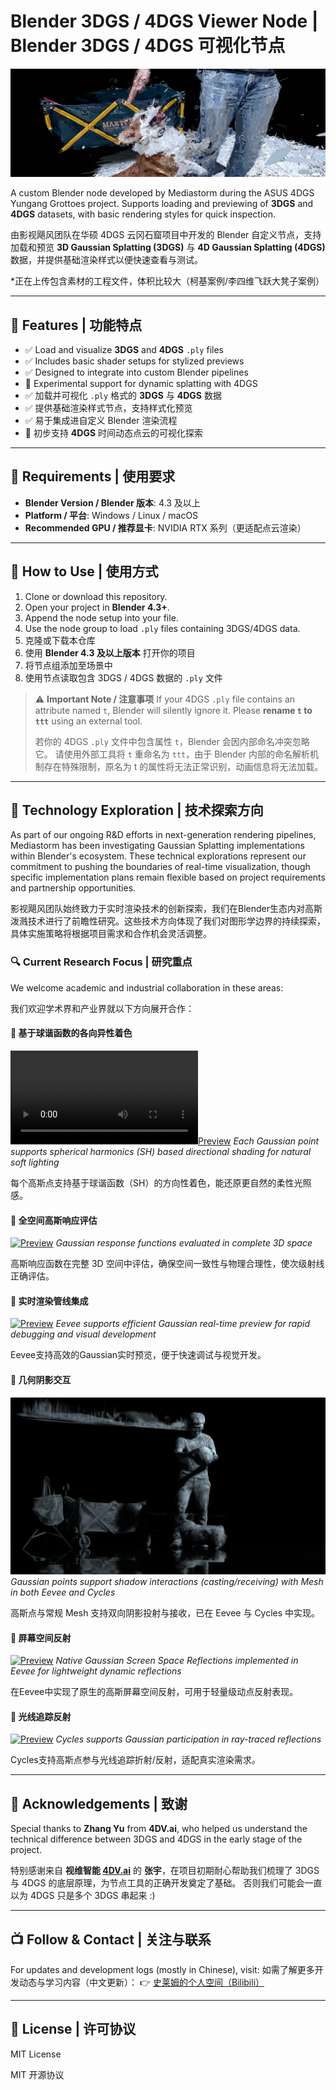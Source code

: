 # Blender 3DGS / 4DGS Viewer Node | Blender 3DGS / 4DGS 可视化节点

![Banner Recommendation](asset/Banner_Corgi.png)


A custom Blender node developed by Mediastorm during the ASUS 4DGS Yungang Grottoes project. Supports loading and previewing of **3DGS** and **4DGS** datasets, with basic rendering styles for quick inspection.

由影视飓风团队在华硕 4DGS 云冈石窟项目中开发的 Blender 自定义节点，支持加载和预览 **3D Gaussian Splatting (3DGS)** 与 **4D Gaussian Splatting (4DGS)** 数据，并提供基础渲染样式以便快速查看与测试。

*正在上传包含素材的工程文件，体积比较大（柯基案例/李四维飞跃大凳子案例）

---

## 🧩 Features | 功能特点

- ✅ Load and visualize **3DGS** and **4DGS** `.ply` files
- ✅ Includes basic shader setups for stylized previews
- ✅ Designed to integrate into custom Blender pipelines
- 🧪 Experimental support for dynamic splatting with 4DGS
- ✅ 加载并可视化 `.ply` 格式的 **3DGS** 与 **4DGS** 数据
- ✅ 提供基础渲染样式节点，支持样式化预览
- ✅ 易于集成进自定义 Blender 渲染流程
- 🧪 初步支持 **4DGS** 时间动态点云的可视化探索

---

## 🔧 Requirements | 使用要求

- **Blender Version / Blender 版本**: 4.3 及以上
- **Platform / 平台**: Windows / Linux / macOS
- **Recommended GPU / 推荐显卡**: NVIDIA RTX 系列（更适配点云渲染）

---

## 🚀 How to Use | 使用方式

1. Clone or download this repository.
2. Open your project in **Blender 4.3+**.
3. Append the node setup into your file.
4. Use the node group to load `.ply` files containing 3DGS/4DGS data.
1. 克隆或下载本仓库
2. 使用 **Blender 4.3 及以上版本** 打开你的项目
3. 将节点组添加至场景中
4. 使用节点读取包含 3DGS / 4DGS 数据的 `.ply` 文件

> ⚠️ **Important Note / 注意事项**
> If your 4DGS `.ply` file contains an attribute named `t`, Blender will silently ignore it.
> Please **rename `t` to `ttt`** using an external tool.
> 
> 若你的 4DGS `.ply` 文件中包含属性 `t`，Blender 会因内部命名冲突忽略它。
> 请使用外部工具将 `t` 重命名为 `ttt`，由于 Blender 内部的命名解析机制存在特殊限制，原名为 t 的属性将无法正常识别，动画信息将无法加载。

---

## 🚀 Technology Exploration | 技术探索方向

As part of our ongoing R&D efforts in next-generation rendering pipelines, Mediastorm has been investigating Gaussian Splatting implementations within Blender's ecosystem. These technical explorations represent our commitment to pushing the boundaries of real-time visualization, though specific implementation plans remain flexible based on project requirements and partnership opportunities.

影视飓风团队始终致力于实时渲染技术的创新探索，我们在Blender生态内对高斯泼溅技术进行了前瞻性研究。这些技术方向体现了我们对图形学边界的持续探索，具体实施策略将根据项目需求和合作机会灵活调整。

### 🔍 Current Research Focus | 研究重点

We welcome academic and industrial collaboration in these areas:

我们欢迎学术界和产业界就以下方向展开合作：

#### 🔹 基于球谐函数的各向异性着色

[![Preview](asset/eevee_realtime_SH.mp4)]()
*Each Gaussian point supports spherical harmonics (SH) based directional shading for natural soft lighting*

每个高斯点支持基于球谐函数（SH）的方向性着色，能还原更自然的柔性光照感。

#### 🔹 全空间高斯响应评估

[![Preview]()]()
*Gaussian response functions evaluated in complete 3D space*

高斯响应函数在完整 3D 空间中评估，确保空间一致性与物理合理性，使次级射线正确评估。

#### 🔹 实时渲染管线集成

[![Preview](asset/Relight.png)]()
*Eevee supports efficient Gaussian real-time preview for rapid debugging and visual development*

Eevee支持高效的Gaussian实时预览，便于快速调试与视觉开发。

#### 🔹 几何阴影交互

[![Preview](asset/Shadow.png)]()
*Gaussian points support shadow interactions (casting/receiving) with Mesh in both Eevee and Cycles*

高斯点与常规 Mesh 支持双向阴影投射与接收，已在 Eevee 与 Cycles 中实现。

#### 🔹 屏幕空间反射

[![Preview](asset/SH.png)]()
*Native Gaussian Screen Space Reflections implemented in Eevee for lightweight dynamic reflections*

在Eevee中实现了原生的高斯屏幕空间反射，可用于轻量级动点反射表现。

#### 🔹 光线追踪反射

[![Preview](asset/PathTracingGS.png)]()
*Cycles supports Gaussian participation in ray-traced reflections*

Cycles支持高斯点参与光线追踪折射/反射，适配真实渲染需求。


---

## 🙏 Acknowledgements | 致谢

Special thanks to **Zhang Yu** from **4DV.ai**, who helped us understand the technical difference between 3DGS and 4DGS in the early stage of the project.

特别感谢来自 **视维智能 [4DV.ai](https://www.4dv.ai/zh)** 的 **张宇**，在项目初期耐心帮助我们梳理了 3DGS 与 4DGS 的底层原理，为节点工具的正确开发奠定了基础。
否则我们可能会一直以为 4DGS 只是多个 3DGS 串起来 :)

---

## 📺 Follow & Contact | 关注与联系

For updates and development logs (mostly in Chinese), visit:
如需了解更多开发动态与学习内容（中文更新）：
👉 [史莱姆的个人空间（Bilibili）](https://space.bilibili.com/383900492/)

---

## 📄 License | 许可协议

MIT License

MIT 开源协议
